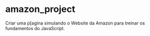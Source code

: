 # amazon_project
Criar uma p[agina simulando o Website da Amazon para treinar os fundamentos do JavaScript.

